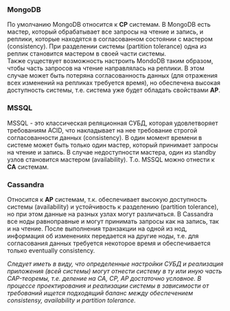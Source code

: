 ### MongoDB
По умолчанию MongoDB относится к **CP** системам. В MongoDB есть мастер, который обрабатывает все запросы на чтение и запись, и реплики, которые находятся в согласованном состоянии с мастером (consistency). При разделении системы (partition tolerance) одна из реплик становится мастером в своей части системы.  
Также существует возможность настроить MondoDB таким образом, чтобы часть запросов на чтение направлялась на реплики. В этом случае может быть потеряна согласованность данных (для отражения всех изменений на репликах требуется время), но обеспечена высокая доступность системы, т.е. система уже будет обладать свойствами **AP**.

### MSSQL
MSSQL - это классическая реляционная СУБД, которая удовлетворяет требованиям ACID, что накладывает на нее требование строгой согласованности данных (consistency). В один момент времени в системе может быть только один мастер, который принимает запросы на чтение и запись. В случае недоступности мастера, один из standby узлов становится мастером (availability). Т.о. MSSQL можно отнести к **CA** системам.

### Cassandra
Относится к **AP** системам, т.к. обеспечивает высокую доступность системы (availability) и устойчивость к разделению (partition tolerance), но при этом данные на разных узлах могут различаться. В Cassandra все ноды равноправные и могут принимать запросы как на запись, так и на чтение. После выполнения транзакции на одной из нод, информация об изменениях передается на другие ноды, т.е. для согласования данных требуется некоторое время и обеспечивается только eventually consistency.  
  
*Следует иметь в виду, что определенные настройки СУБД и реализация приложения (всей системы) могут отнести систему в ту или иную часть CAP-теоремы, т.е. деление на CA, CP, AP достаточно условное. В процессе проектирования и реализации системы в зависимости от требований ищется подходящий баланс между обеспечением consistensy, availability и partition tolerance.*